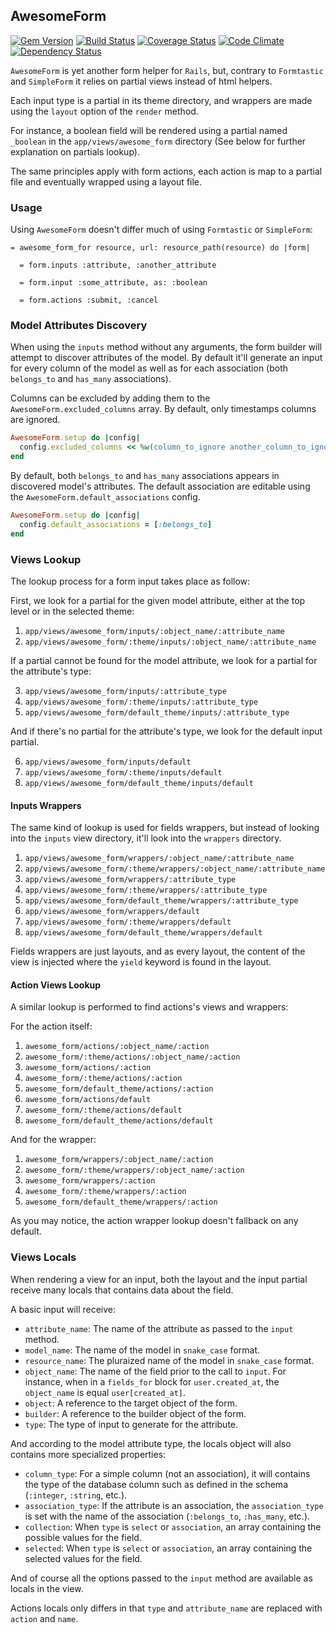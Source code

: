 ## AwesomeForm

[![Gem Version](https://badge.fury.io/rb/awesome_form.png)](http://badge.fury.io/rb/awesome_form)
[![Build Status](https://travis-ci.org/abe33/awesome_form.png)](https://travis-ci.org/abe33/awesome_form)
[![Coverage Status](https://coveralls.io/repos/abe33/awesome_form/badge.png)](https://coveralls.io/r/abe33/awesome_form)
[![Code Climate](https://codeclimate.com/github/abe33/awesome_form.png)](https://codeclimate.com/github/abe33/awesome_form)
[![Dependency Status](https://gemnasium.com/abe33/awesome_form.png)](https://gemnasium.com/abe33/awesome_form)

`AwesomeForm` is yet another form helper for `Rails`, but, contrary to `Formtastic` and `SimpleForm` it relies on partial views instead of html helpers.

Each input type is a partial in its theme directory, and wrappers are made using the `layout` option of the `render` method.

For instance, a boolean field will be rendered using a partial named `_boolean` in the `app/views/awesome_form` directory (See below for further explanation on partials lookup).

The same principles apply with form actions, each action is map to a partial file and eventually wrapped using a layout file.

### Usage

Using `AwesomeForm` doesn't differ much of using `Formtastic` or `SimpleForm`:

```haml
= awesome_form_for resource, url: resource_path(resource) do |form|

  = form.inputs :attribute, :another_attribute

  = form.input :some_attribute, as: :boolean

  = form.actions :submit, :cancel
```

### Model Attributes Discovery

When using the `inputs` method without any arguments, the form builder will attempt to discover attributes of the model. By default it'll generate an input for every column of the model as well as for each association (both `belongs_to` and `has_many` associations).

Columns can be excluded by adding them to the `AwesomeForm.excluded_columns` array. By default, only timestamps columns are ignored.

```ruby
AwesomeForm.setup do |config|
  config.excluded_columns << %w(column_to_ignore another_column_to_ignore)
end
```

By default, both `belongs_to` and `has_many` associations appears in discovered model's attributes. The default association are editable using
the `AwesomeForm.default_associations` config.

```ruby
AwesomeForm.setup do |config|
  config.default_associations = [:belongs_to]
end
```

### Views Lookup

The lookup process for a form input takes place as follow:

First, we look for a partial for the given model attribute, either
at the top level or in the selected theme:

  1. `app/views/awesome_form/inputs/:object_name/:attribute_name`
  2. `app/views/awesome_form/:theme/inputs/:object_name/:attribute_name`

If a partial cannot be found for the model attribute, we look for a
partial for the attribute's type:

  3. `app/views/awesome_form/inputs/:attribute_type`
  4. `app/views/awesome_form/:theme/inputs/:attribute_type`
  5. `app/views/awesome_form/default_theme/inputs/:attribute_type`

And if there's no partial for the attribute's type, we look for the
default input partial.

  6. `app/views/awesome_form/inputs/default`
  7. `app/views/awesome_form/:theme/inputs/default`
  8. `app/views/awesome_form/default_theme/inputs/default`

#### Inputs Wrappers

The same kind of lookup is used for fields wrappers, but instead of looking into the `inputs` view directory, it'll look into the `wrappers` directory.

  1. `app/views/awesome_form/wrappers/:object_name/:attribute_name`
  2. `app/views/awesome_form/:theme/wrappers/:object_name/:attribute_name`
  3. `app/views/awesome_form/wrappers/:attribute_type`
  4. `app/views/awesome_form/:theme/wrappers/:attribute_type`
  5. `app/views/awesome_form/default_theme/wrappers/:attribute_type`
  6. `app/views/awesome_form/wrappers/default`
  7. `app/views/awesome_form/:theme/wrappers/default`
  8. `app/views/awesome_form/default_theme/wrappers/default`

Fields wrappers are just layouts, and as every layout, the content of the view is injected where the `yield` keyword is found in the layout.

#### Action Views Lookup

A similar lookup is performed to find actions's views and wrappers:

For the action itself:

  1. `awesome_form/actions/:object_name/:action`
  2. `awesome_form/:theme/actions/:object_name/:action`
  3. `awesome_form/actions/:action`
  4. `awesome_form/:theme/actions/:action`
  5. `awesome_form/default_theme/actions/:action`
  6. `awesome_form/actions/default`
  7. `awesome_form/:theme/actions/default`
  8. `awesome_form/default_theme/actions/default`

And for the wrapper:

  1. `awesome_form/wrappers/:object_name/:action`
  2. `awesome_form/:theme/wrappers/:object_name/:action`
  3. `awesome_form/wrappers/:action`
  4. `awesome_form/:theme/wrappers/:action`
  5. `awesome_form/default_theme/wrappers/:action`

As you may notice, the action wrapper lookup doesn't fallback on any default.

### Views Locals

When rendering a view for an input, both the layout and the input partial receive many locals that contains data about the field.

A basic input will receive:

  * `attribute_name`: The name of the attribute as passed to the `input` method.
  * `model_name`: The name of the model in `snake_case` format.
  * `resource_name`: The pluraized name of the model in `snake_case` format.
  * `object_name`: The name of the field prior to the call to `input`. For instance, when in a `fields_for` block for `user.created_at`, the `object_name` is equal `user[created_at]`.
  * `object`: A reference to the target object of the form.
  * `builder`: A reference to the builder object of the form.
  * `type`: The type of input to generate for the attribute.

And according to the model attribute type, the locals object will also contains more specialized properties:

  * `column_type`: For a simple column (not an association), it will contains the type of the database column such as defined in the schema (`:integer`, `:string`, etc.).
  * `association_type`: If the attribute is an association, the `association_type` is set with the name of the association (`:belongs_to`, `:has_many`, etc.).
  * `collection`: When `type` is `select` or `association`, an array containing the possible values for the field.
  * `selected`: When `type` is `select` or `association`, an array containing the selected values for the field.

And of course all the options passed to the `input` method are available as locals in the view.

Actions locals only differs in that `type` and `attribute_name` are replaced with `action` and `name`.
